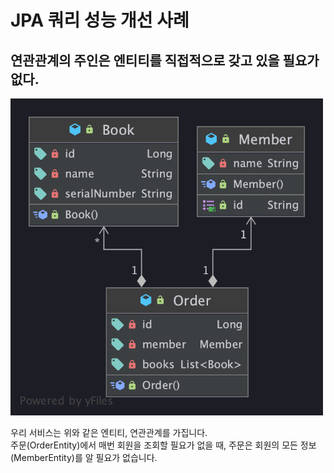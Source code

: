 # JPA 쿼리 성능 개선 사례

## 연관관계의 주인은 엔티티를 직접적으로 갖고 있을 필요가 없다.

<img src="../../img/query-per-entity-diagram.png" width="500px">

우리 서비스는 위와 같은 엔티티, 연관관계를 가집니다.  
주문(OrderEntity)에서 매번 회원을 조회할 필요가 없을 때, 주문은 회원의 모든 정보(MemberEntity)를 알 필요가 없습니다.  

